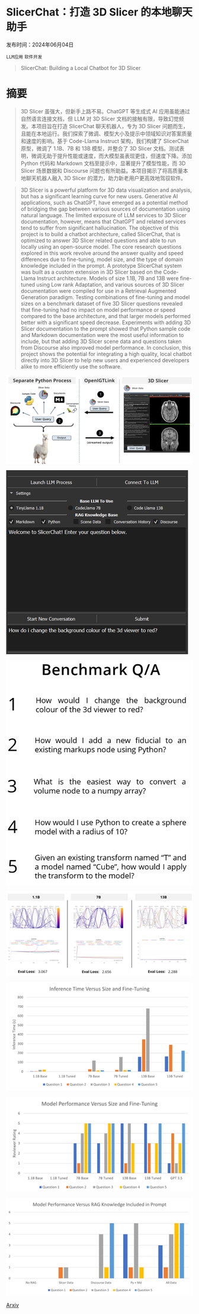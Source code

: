 # SlicerChat：打造 3D Slicer 的本地聊天助手

发布时间：2024年06月04日

`LLM应用` `软件开发`

> SlicerChat: Building a Local Chatbot for 3D Slicer

# 摘要

> 3D Slicer 虽强大，但新手上路不易。ChatGPT 等生成式 AI 应用虽能通过自然语言连接文档，但 LLM 对 3D Slicer 文档的接触有限，导致幻觉频发。本项目旨在打造 SlicerChat 聊天机器人，专为 3D Slicer 问题而生，且能在本地运行。我们探索了微调、模型大小及提示中领域知识对答案质量和速度的影响。基于 Code-Llama Instruct 架构，我们构建了 SlicerChat 原型，微调了 1.1B、7B 和 13B 模型，并整合了 3D Slicer 文档。测试表明，微调无助于提升性能或速度，而大模型虽表现更佳，但速度下降。添加 Python 代码和 Markdown 文档至提示中，显著提升了模型性能，而 3D Slicer 场景数据和 Discourse 问题也有所助益。本项目揭示了将高质量本地聊天机器人融入 3D Slicer 的潜力，助力新老用户更高效地驾驭软件。

> 3D Slicer is a powerful platform for 3D data visualization and analysis, but has a significant learning curve for new users. Generative AI applications, such as ChatGPT, have emerged as a potential method of bridging the gap between various sources of documentation using natural language. The limited exposure of LLM services to 3D Slicer documentation, however, means that ChatGPT and related services tend to suffer from significant hallucination. The objective of this project is to build a chatbot architecture, called SlicerChat, that is optimized to answer 3D Slicer related questions and able to run locally using an open-source model. The core research questions explored in this work revolve around the answer quality and speed differences due to fine-tuning, model size, and the type of domain knowledge included in the prompt. A prototype SlicerChat system was built as a custom extension in 3D Slicer based on the Code-Llama Instruct architecture. Models of size 1.1B, 7B and 13B were fine-tuned using Low rank Adaptation, and various sources of 3D Slicer documentation were compiled for use in a Retrieval Augmented Generation paradigm. Testing combinations of fine-tuning and model sizes on a benchmark dataset of five 3D Slicer questions revealed that fine-tuning had no impact on model performance or speed compared to the base architecture, and that larger models performed better with a significant speed decrease. Experiments with adding 3D Slicer documentation to the prompt showed that Python sample code and Markdown documentation were the most useful information to include, but that adding 3D Slicer scene data and questions taken from Discourse also improved model performance. In conclusion, this project shows the potential for integrating a high quality, local chatbot directly into 3D Slicer to help new users and experienced developers alike to more efficiently use the software.

![SlicerChat：打造 3D Slicer 的本地聊天助手](../../../paper_images/2407.11987/ArchitectureDiagram.png)

![SlicerChat：打造 3D Slicer 的本地聊天助手](../../../paper_images/2407.11987/SlicerChatUI.png)

![SlicerChat：打造 3D Slicer 的本地聊天助手](../../../paper_images/2407.11987/BenchmarkQuestions.png)

![SlicerChat：打造 3D Slicer 的本地聊天助手](../../../paper_images/2407.11987/FinetuningResults.png)

![SlicerChat：打造 3D Slicer 的本地聊天助手](../../../paper_images/2407.11987/RQ1InferenceTime.png)

![SlicerChat：打造 3D Slicer 的本地聊天助手](../../../paper_images/2407.11987/RQ1ModelPerformance.png)

![SlicerChat：打造 3D Slicer 的本地聊天助手](../../../paper_images/2407.11987/RQ2ModelPerformance.png)

[Arxiv](https://arxiv.org/abs/2407.11987)